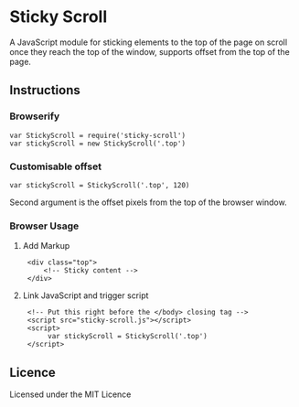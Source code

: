 # Sticky Scroll

A JavaScript module for sticking elements to the top of the page on scroll once they reach the top of the window, supports offset from the top of the page.

## Instructions

### Browserify

	var StickyScroll = require('sticky-scroll')
	var stickyScroll = new StickyScroll('.top')

### Customisable offset

	var stickyScroll = StickyScroll('.top', 120)

Second argument is the offset pixels from the top of the browser window.

### Browser Usage

1. Add Markup

		<div class="top">
			<!-- Sticky content -->
		</div>

2. Link JavaScript and trigger script 

		<!-- Put this right before the </body> closing tag -->
		<script src="sticky-scroll.js"></script>
		<script>
			 var stickyScroll = StickyScroll('.top')
		</script>		

## Licence

Licensed under the MIT Licence 